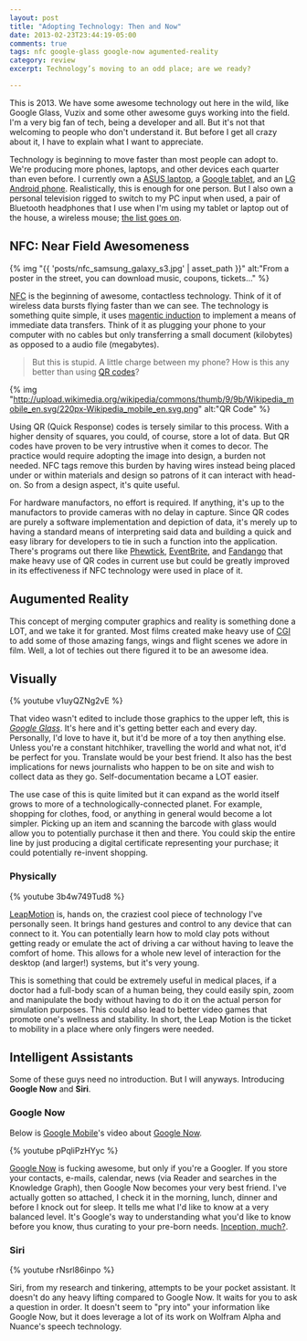 ```yaml
---
layout: post
title: "Adopting Technology: Then and Now"
date: 2013-02-23T23:44:19-05:00
comments: true
tags: nfc google-glass google-now agumented-reality
category: review
excerpt: Technology’s moving to an odd place; are we ready?

---
```


This is 2013. We have some awesome technology out here in the wild, like
Google Glass, Vuzix and some other awesome guys working into the field. I'm a
very big fan of tech, being a developer and all. But it's not that welcoming
to people who don't understand it. But before I get all crazy about it, I have
to explain what I want to appreciate.

Technology is beginning to move faster than most people can adopt to. We're 
producing more phones, laptops, and other devices each quarter than even 
before. I currently own a [ASUS laptop](http://www.asus.com/Notebooks_Ultrabooks/K53e),
a [Google tablet](https://play.google.com/store/devices/details?id=nexus_7_16gb), and an
[LG Android phone](http://www.metropcs.com/metro/detail/LG+Motion%E2%84%A2+4G/LGMS770).
Realistically, this is enough for one person. But I also own a personal 
television rigged to switch to my PC input when used, a pair of Bluetooth 
headphones that I use when I'm using my tablet or laptop out of the house, 
a wireless mouse; [the list goes on](/).

## NFC: Near Field Awesomeness 
{% img "{{ 'posts/nfc_samsung_galaxy_s3.jpg' | asset_path }}" alt:"From a poster in the street, you can download music, coupons, tickets..." %}

[NFC](http://idea.imano.com/2011/05/nfc-for-dummies/) is the beginning of
awesome, contactless technology. Think of it of wireless data bursts flying
faster than we can see. The technology is something quite simple, it uses 
[magentic induction](http://en.wikipedia.org/wiki/Magnetic_induction) to 
implement a means of immediate data transfers. Think of it as plugging your 
phone to your computer with no cables but only transferring a small document 
(kilobytes) as opposed to a audio file (megabytes).

> But this is stupid. A little charge between my phone? How is this any better 
> than using [QR codes](http://en.wikipedia.org/wiki/QR_codes)?

{% img "http://upload.wikimedia.org/wikipedia/commons/thumb/9/9b/Wikipedia_mobile_en.svg/220px-Wikipedia_mobile_en.svg.png" alt:"QR Code" %}

Using QR (Quick Response) codes is tersely similar to this process. With 
a higher density of squares, you could, of course, store a lot of data. But 
QR codes have proven to be very intrustive when it comes to decor. The 
practice would require adopting the image into design, a burden not needed. 
NFC tags remove this burden by having wires instead being placed under or 
within materials and design so patrons of it can interact with head-on. So 
from a design aspect, it's quite useful.

For hardware manufactors, no effort is required. If anything, it's up to the 
manufactors to provide cameras with no delay in capture. Since QR codes are purely 
a software implementation and depiction of data, it's merely up to having 
a standard means of interpreting said data and building a quick and easy 
library for developers to tie in such a function into the application. There's 
programs out there like [Phewtick](https://play.google.com/store/apps/details?id=com.phewtick),
[EventBrite](https://play.google.com/store/apps/details?id=com.eventbrite.attendee),
and [Fandango](https://play.google.com/store/apps/details?id=com.fandango)
that make heavy use of QR codes in current use but could be greatly improved
in its effectiveness if NFC technology were used in place of it.

## Augumented Reality

This concept of merging computer graphics and reality is something done a LOT,
and we take it for granted. Most films created make heavy use of
[CGI](http://en.wikipedia.org/wiki/Computer-generated_imagery) to add some of
those amazing fangs, wings and flight scenes we adore in film. Well, a lot of
techies out there figured it to be an awesome idea. 

## Visually
{% youtube v1uyQZNg2vE %}

That video wasn't edited to include those graphics to the upper left, this is
[*Google Glass*](http://www.google.com/glass). It's here and it's getting
better each and every day. Personally, I'd love to have it, but it'd be more
of a toy then anything else. Unless you're a constant hitchhiker, travelling
the world and what not, it'd be perfect for you. Translate would be your best
friend. It also has the best implications for news journalists who happen to
be on site and wish to collect data as they go. Self-documentation became a
LOT easier.

The use case of this is quite limited but it can expand as the world itself
grows to more of a technologically-connected planet. For example, shopping for
clothes, food, or anything in general would become a lot simpler. Picking up
an item and scanning the barcode with glass would allow you to potentially
purchase it then and there. You could skip the entire line by just producing a
digital certificate representing your purchase; it could potentially re-invent
shopping.

### Physically

{% youtube 3b4w749Tud8 %}

[LeapMotion](http://leapmotion.com) is, hands on, the craziest cool piece of
technology I've personally seen. It brings hand gestures and control to any
device that can connect to it. You can potentially learn how to mold clay pots
without getting ready or emulate the act of driving a car without having to
leave the comfort of home. This allows for a whole new level of interaction
for the desktop (and larger!) systems, but it's very young.

This is something that could be extremely useful in medical places, if a
doctor had a full-body scan of a human being, they could easily spin, zoom and
manipulate the body without having to do it on the actual person for
simulation purposes. This could also lead to better video games that promote
one's wellness and stability. In short, the Leap Motion is the ticket to
mobility in a place where only fingers were needed.

## Intelligent Assistants

Some of these guys need no introduction. But I will anyways. Introducing **Google Now** and **Siri**.

### Google Now
Below is [Google Mobile](http://www.youtube.com/user/GoogleMobile?feature=watch)'s video about [Google Now](http://www.google.com/now).

{% youtube pPqliPzHYyc %}

[Google Now](http://www.google.com/now) is fucking awesome, but only if you're
a Googler. If you store your contacts, e-mails, calendar, news (via Reader and
searches in the Knowledge Graph), then Google Now becomes your very best
friend. I've actually gotten so attached, I check it in the morning, lunch,
dinner and before I knock out for sleep. It tells me what I'd like to know at
a very balanced level. It's Google's way to understanding what you'd like to
know before you know, thus curating to your pre-born needs. [Inception,
much?](http://www.youtube.com/watch?v=V3-a58Wt2tk).

### Siri
{% youtube rNsrl86inpo %}

Siri, from my research and tinkering, attempts to be your pocket assistant. It
doesn't do any heavy lifting compared to Google Now. It waits for you to ask a
question in order. It doesn't seem to "pry into" your information like Google
Now, but it does leverage a lot of its work on Wolfram Alpha and Nuance's
speech technology.
